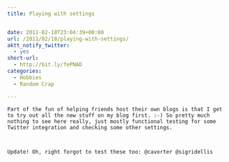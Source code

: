 ```yaml
---
title: Playing with settings


date: 2011-02-18T23:04:39+00:00
url: /2011/02/18/playing-with-settings/
aktt_notify_twitter:
  - yes
short-url:
  - http://bit.ly/fePNAD
categories:
  - Hobbies
  - Random Crap

---
```

<div class='microid-mailto+http:sha1:aaa50ae15f552782dc9eb69c5a044c882e75c4d2'>
  
    Part of the fun of helping friends host their own blogs is that I get to try out all the new stuff on my blog first. :-) So pretty much nothing to see here really, just mostly functional testing for some Twitter integration and checking some other settings.
  
  
  
    Update! Oh, right forgot to test these too: @cavorter @sigridellis
  
